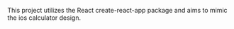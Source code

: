 This project utilizes the React create-react-app package and aims to mimic the ios calculator design.
